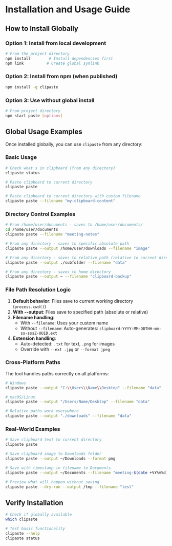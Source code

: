 # Installation and Usage Guide

## How to Install Globally

### Option 1: Install from local development

```bash
# From the project directory
npm install        # Install dependencies first
npm link          # Create global symlink
```

### Option 2: Install from npm (when published)

```bash
npm install -g clipaste
```

### Option 3: Use without global install

```bash
# From project directory
npm start paste [options]
```

## Global Usage Examples

Once installed globally, you can use `clipaste` from any directory:

### Basic Usage

```bash
# Check what's in clipboard (from any directory)
clipaste status

# Paste clipboard to current directory
clipaste paste

# Paste clipboard to current directory with custom filename
clipaste paste --filename "my-clipboard-content"
```

### Directory Control Examples

```bash
# From /home/user/documents - saves to /home/user/documents/
cd /home/user/documents
clipaste paste --filename "meeting-notes"

# From any directory - saves to specific absolute path
clipaste paste --output /home/user/downloads --filename "image"

# From any directory - saves to relative path (relative to current directory)
clipaste paste --output ./subfolder --filename "data"

# From any directory - saves to home directory
clipaste paste --output ~ --filename "clipboard-backup"
```

### File Path Resolution Logic

1. **Default behavior**: Files save to current working directory (`process.cwd()`)
2. **With --output**: Files save to specified path (absolute or relative)
3. **Filename handling**:
   - With `--filename`: Uses your custom name
   - Without `--filename`: Auto-generates: `clipboard-YYYY-MM-DDTHH-mm-ss-sssZ-UUID.ext`
4. **Extension handling**:
   - Auto-detected: `.txt` for text, `.png` for images
   - Override with `--ext .jpg` or `--format jpeg`

### Cross-Platform Paths

The tool handles paths correctly on all platforms:

```bash
# Windows
clipaste paste --output "C:\\Users\\Name\\Desktop" --filename "data"

# macOS/Linux  
clipaste paste --output "/Users/Name/Desktop" --filename "data"

# Relative paths work everywhere
clipaste paste --output "./downloads" --filename "data"
```

### Real-World Examples

```bash
# Save clipboard text to current directory
clipaste paste

# Save clipboard image to Downloads folder
clipaste paste --output ~/Downloads --format png

# Save with timestamp in filename to Documents
clipaste paste --output ~/Documents --filename "meeting-$(date +%Y%m%d)"

# Preview what will happen without saving
clipaste paste --dry-run --output /tmp --filename "test"
```

## Verify Installation

```bash
# Check if globally available
which clipaste

# Test basic functionality  
clipaste --help
clipaste status
```
